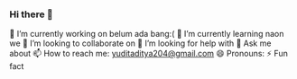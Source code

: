 ### Hi there 👋

<!--
**yudityan/yudityan** is a ✨ _special_ ✨ repository because its `README.md` (this file) appears on your GitHub profile.

Here are some ideas to get you started:
-->
 🔭 I’m currently working on belum ada bang:(
 🌱 I’m currently learning naon we
 👯 I’m looking to collaborate on
 🤔 I’m looking for help with
 💬 Ask me about 
 📫 How to reach me: yuditaditya204@gmail.com
 😄 Pronouns:
 ⚡ Fun fact

